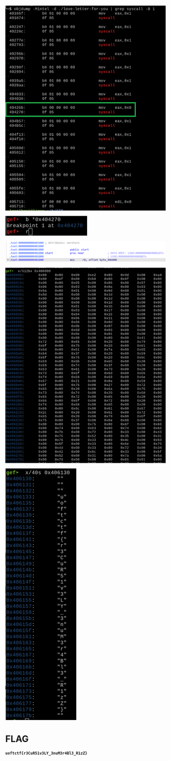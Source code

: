 
![](./3.png)

![](./4.png)

![](./5.png)

![](./1.png)

![](./2.png)

# FLAG

**`uoftctf{r3CuR51v3LY_3nuM3r4Bl3_R1zZ}`**





